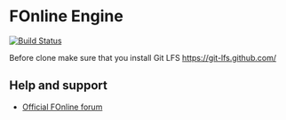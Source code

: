 # FOnline Engine

[![Build Status](https://ci.fonline.ru/job/fonline_debug/master/badge/icon)](https://ci.fonline.ru/job/fonline_debug/master)

Before clone make sure that you install Git LFS
https://git-lfs.github.com/

## Help and support
- [Official FOnline forum](https://fonline.ru/)
